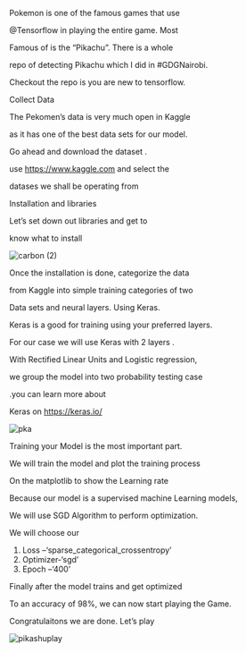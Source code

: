Pokemon is one of the famous games that use

@Tensorflow in playing the entire game. Most

Famous of is the “Pikachu”. There is a whole 

repo of detecting Pikachu which I did in #GDGNairobi. 

Checkout the repo is you are new to tensorflow. 

Collect Data

 The Pekomen’s data is very much open in Kaggle 

 as it has one of the best data sets for our model.

 Go ahead and download the dataset .

 use https://www.kaggle.com and select the 

 datases we shall be operating from

Installation and libraries 

Let’s set down out libraries and get to

know what to install 

![carbon (2)](https://user-images.githubusercontent.com/34624703/74017328-2062d180-49a5-11ea-9713-291171b654f9.png) 

Once the installation is done, categorize the data

from Kaggle into simple training categories of two 

Data sets and neural layers.  Using Keras.

Keras is a good for training using your preferred layers. 

For our case we will use Keras with 2 layers .

With Rectified Linear Units and Logistic regression,

we group the model into two probability testing case

.you can learn more about

 Keras on https://keras.io/ 

![pka](https://user-images.githubusercontent.com/34624703/74015381-906f5880-49a1-11ea-92f8-98c51e484e35.jpg)

Training your Model is  the most important part. 

We will train the model and plot the training process 

On the matplotlib to show the Learning rate

Because our model is a supervised machine Learning models, 

We will use SGD Algorithm to perform optimization.

We will choose our

1.	Loss –‘sparse_categorical_crossentropy’
2.	Optimizer-‘sgd’
3.	Epoch –‘400’

Finally after the model trains and get optimized

To an accuracy of 98%, we can now start playing the Game.

Congratulaitons  we are done. Let’s play

![pikashuplay](https://user-images.githubusercontent.com/34624703/74015388-949b7600-49a1-11ea-8530-b8ce6cff2690.gif)

